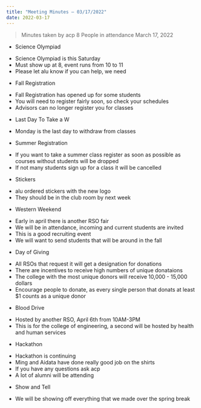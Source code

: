 ```yaml
---
title: "Meeting Minutes – 03/17/2022"
date: 2022-03-17
---
```

> Minutes taken by acp
> 8 People in attendance
> March 17, 2022

* Science Olympiad
 - Science Olympiad is this Saturday
 - Must show up at 8, event runs from 10 to 11
 - Please let alu know if you can help, we need

* Fall Registration
 - Fall Registration has opened up for some students
 - You will need to register fairly soon, so check your schedules
 - Advisors can no longer register you for classes

* Last Day To Take a W
 - Monday is the last day to withdraw from classes

* Summer Registration
 - If you want to take a summer class register as soon as possible as courses without students will be dropped
 - If not many students sign up for a class it will be cancelled

* Stickers
 - alu ordered stickers with the new logo
 - They should be in the club room by next week

* Western Weekend
 - Early in april there is another RSO fair
 - We will be in attendance, incoming and current students are invited
 - This is a good recruiting event
 - We will want to send students that will be around in the fall

* Day of Giving
 - All RSOs that request it will get a designation for donations
 - There are incentives to receive high numbers of unique donataions
 - The college with the most unique donors will receive 10,000 - 15,000 dollars
 - Encourage people to donate, as every single person that donats at least $1 counts as a unique donor
* Blood Drive
 - Hosted by another RSO, April 6th from 10AM-3PM
 - This is for the college of engineering, a second will be hosted by health and human services


* Hackathon
 - Hackathon is continuing
 - Ming and Aidata have done really good job on the shirts
 - If you have any questions ask acp
 - A lot of alumni will be attending

* Show and Tell
 - We will be showing off everything that we made over the spring break
